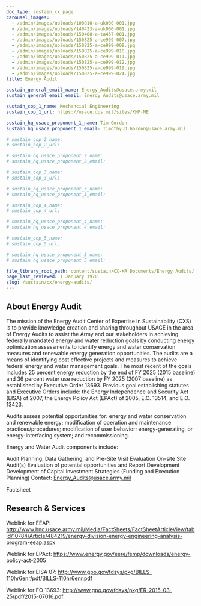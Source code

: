 ```yaml
---
doc_type: sustain_cx_page
carousel_images:
  - /admin/images/uploads/100810-a-uk000-001.jpg
  - /admin/images/uploads/140423-a-uk000-001.jpg
  - /admin/images/uploads/150408-a-ta437-001.jpg
  - /admin/images/uploads/150825-a-ce999-007.jpg
  - /admin/images/uploads/150825-a-ce999-009.jpg
  - /admin/images/uploads/150825-a-ce999-010.jpg
  - /admin/images/uploads/150825-a-ce999-011.jpg
  - /admin/images/uploads/150825-a-ce999-012.jpg
  - /admin/images/uploads/150825-a-ce999-019.jpg
  - /admin/images/uploads/150825-a-ce999-024.jpg
title: Energy Audit

sustain_general_email_name: Energy_Audits@usace.army.mil
sustain_general_email_email: Energy_Audits@usace.army.mil

sustain_cop_1_name: Mechancial Engineering
sustain_cop_1_url: https://usace.dps.mil/sites/KMP-ME

sustain_hq_usace_proponent_1_name: Tim Gordon
sustain_hq_usace_proponent_1_email: Timothy.D.Gordon@usace.army.mil

# sustain_cop_2_name: 
# sustain_cop_2_url:  

# sustain_hq_usace_proponent_2_name: 
# sustain_hq_usace_proponent_2_email: 

# sustain_cop_3_name: 
# sustain_cop_3_url: 

# sustain_hq_usace_proponent_3_name: 
# sustain_hq_usace_proponent_3_email: 

# sustain_cop_4_name: 
# sustain_cop_4_url:  

# sustain_hq_usace_proponent_4_name: 
# sustain_hq_usace_proponent_4_email: 

# sustain_cop_5_name: 
# sustain_cop_5_url: 

# sustain_hq_usace_proponent_5_name: 
# sustain_hq_usace_proponent_5_email: 

file_library_root_path: content/sustain/CX-KR Documents/Energy Audits/
page_last_reviewed: 1 January 1970
slug: /sustain/cx/energy-audits/
---
```


## About Energy Audit

The mission of the Energy Audit Center of Expertise in Sustainability (CXS) is to provide knowledge creation and sharing throughout USACE in the area of Energy Audits to assist the Army and our stakeholders in achieving federally mandated energy and water reduction goals by conducting energy optimization assessments to identify energy and water conservation measures and renewable energy generation opportunities. The audits are a means of identifying cost effective projects and measures to achieve federal energy and water management goals. The most recent of the goals includes 25 percent energy reduction by the end of FY 2025 (2015 baseline) and 36 percent water use reduction by FY 2025 (2007 baseline) as established by Executive Order 13693. Previous goal establishing statutes and Executive Orders include: the Energy Independence and Security Act (EISA) of 2007, the Energy Policy Act (EPAct) of 2005, E.O. 13514, and E.O. 13423.

Audits assess potential opportunities for: energy and water conservation and renewable energy; modification of operation and maintenance practices/procedures; modification of user behavior; energy-generating, or energy-interfacing system; and recommissioning.

Energy and Water Audit components include:

Audit Planning, Data Gathering, and Pre-Site Visit Evaluation
On-site Site Audit(s)
Evaluation of potential opportunities and Report Development
Development of Capital Investment Strategies (Funding and Execution Planning)
Contact: Energy_Audits@usace.army.mil

Factsheet

## Research & Services

Weblink for EEAP: http://www.hnc.usace.army.mil/Media/FactSheets/FactSheetArticleView/tabid/10784/Article/484219/energy-division-energy-engineering-analysis-program-eeap.aspx

Weblink for EPAct: https://www.energy.gov/eere/femp/downloads/energy-policy-act-2005

Weblink for EISA 07: http://www.gpo.gov/fdsys/pkg/BILLS-110hr6enr/pdf/BILLS-110hr6enr.pdf

Weblink for EO 13693: http://www.gpo.gov/fdsys/pkg/FR-2015-03-25/pdf/2015-07016.pdf
